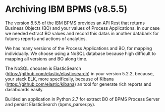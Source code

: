 # Archiving IBM BPMS (v8.5.5)
The version 8.5.5 of the IBM BPMS provides an API Rest that returns Business Objects (BO) and your values of Process Applications.
In our case we needed extract BO values and record this datas in another databank for futures reports and actions of analytics.

We has many versions of the Process Applications and BO, for mapping individually. We choose using a NoSQL database because high difficult to mapping all versions and BO along time.

The NoSQL choosen is ElasticSearch (https://github.com/elastic/elasticsearch) in your version 5.2.2, because, your stack ELK, more specifically, because of Kibana (https://github.com/elastic/kibana) an tool for generate rich reports and dashboards easily.

Builded an application in Python 2.7 for extract BO of BPMS Process Server and persist ElasticSearch (bpms_parser.py).

